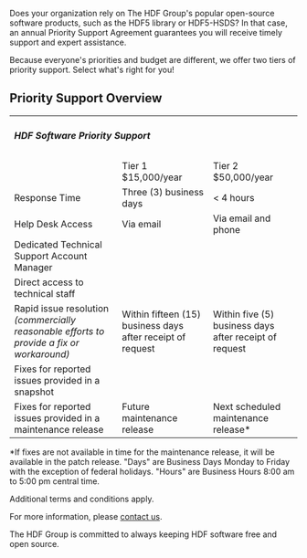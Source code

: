 Does your organization rely on The HDF Group's popular open-source software products, such as the HDF5 library or HDF5-HSDS? In that case, an annual Priority Support Agreement guarantees you will receive timely support and expert assistance. 

Because everyone's priorities and budget are different, we offer two tiers of priority support. Select what's right for you!

## Priority Support Overview

<table style="table-layout: fixed;" border="0">
<tbody>
<tr">
<td colspan="3">
<center></center><h5>HDF Software Priority Support</h5></center>
</td>
</tr>
<tr>
<td style="text-align: left; vertical-align: middle;"></td>
<td style="vertical-align: middle;">Tier 1<br>
  $15,000/year</td>
<td style="vertical-align: middle;">Tier 2<Br>$50,000/year</td>
</tr>
<tr>
<td style="text-align: left; vertical-align: middle;">Response Time</td>
<td>Three (3) business days</td>
<td>&lt; 4 hours</td>
</ter>
<tr>
<td style="text-align: left; vertical-align: middle;">Help Desk Access</td>
<td>Via email</td>
<td>Via email and phone</td>
</tr>
<tr>
<td style="text-align: left; vertical-align: middle;">Dedicated Technical Support Account Manager</td>
<td><i class="fa fa-check"></i></td>
<td><i class="fa fa-check" aria-hidden="true"></i></td>
</tr>
<tr>
<td style="text-align: left; vertical-align: middle;">Direct access to technical staff</td>
<td></td>
<td><i class="fa fa-check" aria-hidden="true"></i></td>
</tr>
<tr>
<td style="text-align: left; vertical-align: middle;">Rapid issue resolution <i>(commercially reasonable
efforts to provide a fix or workaround)</i></td>
<td>Within fifteen (15) business days
after receipt of request</td>
<td>Within five (5) business days
after receipt of request</td>
</tr>
<tr>
<td style="text-align: left; vertical-align: middle;">Fixes for reported issues provided in a snapshot</td>
<td><i class="fa fa-check" aria-hidden="true"></i></td>
<td><i class="fa fa-check" aria-hidden="true"></i></td>
</tr>
<tr>
<td style="text-align: left; vertical-align: middle;">Fixes for reported issues provided in a maintenance release</td>
<td>Future maintenance release</td>
<td>Next scheduled maintenance release*</td>
</tr>
</tbody>
</table>


*If fixes are not available in time for the maintenance release, it will be available in the patch release.
"Days" are Business Days Monday to Friday with the exception of federal holidays. "Hours" are Business Hours 8:00 am to 5:00 pm central time.

Additional terms and conditions apply.

For more information, please [contact us](mailto:info@hdfgroup.org).

The HDF Group is committed to always keeping HDF software free and open source. 


